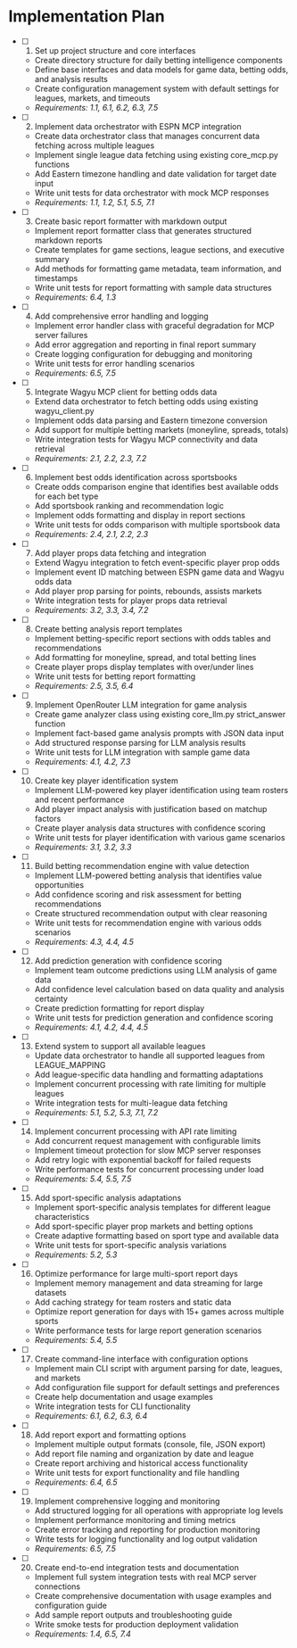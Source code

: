 # Implementation Plan

- [ ] 1. Set up project structure and core interfaces




  - Create directory structure for daily betting intelligence components
  - Define base interfaces and data models for game data, betting odds, and analysis results
  - Create configuration management system with default settings for leagues, markets, and timeouts
  - _Requirements: 1.1, 6.1, 6.2, 6.3, 7.5_

- [ ] 2. Implement data orchestrator with ESPN MCP integration
  - Create data orchestrator class that manages concurrent data fetching across multiple leagues
  - Implement single league data fetching using existing core_mcp.py functions
  - Add Eastern timezone handling and date validation for target date input
  - Write unit tests for data orchestrator with mock MCP responses
  - _Requirements: 1.1, 1.2, 5.1, 5.5, 7.1_

- [ ] 3. Create basic report formatter with markdown output
  - Implement report formatter class that generates structured markdown reports
  - Create templates for game sections, league sections, and executive summary
  - Add methods for formatting game metadata, team information, and timestamps
  - Write unit tests for report formatting with sample data structures
  - _Requirements: 6.4, 1.3_

- [ ] 4. Add comprehensive error handling and logging
  - Implement error handler class with graceful degradation for MCP server failures
  - Add error aggregation and reporting in final report summary
  - Create logging configuration for debugging and monitoring
  - Write unit tests for error handling scenarios
  - _Requirements: 6.5, 7.5_

- [ ] 5. Integrate Wagyu MCP client for betting odds data
  - Extend data orchestrator to fetch betting odds using existing wagyu_client.py
  - Implement odds data parsing and Eastern timezone conversion
  - Add support for multiple betting markets (moneyline, spreads, totals)
  - Write integration tests for Wagyu MCP connectivity and data retrieval
  - _Requirements: 2.1, 2.2, 2.3, 7.2_

- [ ] 6. Implement best odds identification across sportsbooks
  - Create odds comparison engine that identifies best available odds for each bet type
  - Add sportsbook ranking and recommendation logic
  - Implement odds formatting and display in report sections
  - Write unit tests for odds comparison with multiple sportsbook data
  - _Requirements: 2.4, 2.1, 2.2, 2.3_

- [ ] 7. Add player props data fetching and integration
  - Extend Wagyu integration to fetch event-specific player prop odds
  - Implement event ID matching between ESPN game data and Wagyu odds data
  - Add player prop parsing for points, rebounds, assists markets
  - Write integration tests for player props data retrieval
  - _Requirements: 3.2, 3.3, 3.4, 7.2_

- [ ] 8. Create betting analysis report templates
  - Implement betting-specific report sections with odds tables and recommendations
  - Add formatting for moneyline, spread, and total betting lines
  - Create player props display templates with over/under lines
  - Write unit tests for betting report formatting
  - _Requirements: 2.5, 3.5, 6.4_

- [ ] 9. Implement OpenRouter LLM integration for game analysis
  - Create game analyzer class using existing core_llm.py strict_answer function
  - Implement fact-based game analysis prompts with JSON data input
  - Add structured response parsing for LLM analysis results
  - Write unit tests for LLM integration with sample game data
  - _Requirements: 4.1, 4.2, 7.3_

- [ ] 10. Create key player identification system
  - Implement LLM-powered key player identification using team rosters and recent performance
  - Add player impact analysis with justification based on matchup factors
  - Create player analysis data structures with confidence scoring
  - Write unit tests for player identification with various game scenarios
  - _Requirements: 3.1, 3.2, 3.3_

- [ ] 11. Build betting recommendation engine with value detection
  - Implement LLM-powered betting analysis that identifies value opportunities
  - Add confidence scoring and risk assessment for betting recommendations
  - Create structured recommendation output with clear reasoning
  - Write unit tests for recommendation engine with various odds scenarios
  - _Requirements: 4.3, 4.4, 4.5_

- [ ] 12. Add prediction generation with confidence scoring
  - Implement team outcome predictions using LLM analysis of game data
  - Add confidence level calculation based on data quality and analysis certainty
  - Create prediction formatting for report display
  - Write unit tests for prediction generation and confidence scoring
  - _Requirements: 4.1, 4.2, 4.4, 4.5_

- [ ] 13. Extend system to support all available leagues
  - Update data orchestrator to handle all supported leagues from LEAGUE_MAPPING
  - Add league-specific data handling and formatting adaptations
  - Implement concurrent processing with rate limiting for multiple leagues
  - Write integration tests for multi-league data fetching
  - _Requirements: 5.1, 5.2, 5.3, 7.1, 7.2_

- [ ] 14. Implement concurrent processing with API rate limiting
  - Add concurrent request management with configurable limits
  - Implement timeout protection for slow MCP server responses
  - Add retry logic with exponential backoff for failed requests
  - Write performance tests for concurrent processing under load
  - _Requirements: 5.4, 5.5, 7.5_

- [ ] 15. Add sport-specific analysis adaptations
  - Implement sport-specific analysis templates for different league characteristics
  - Add sport-specific player prop markets and betting options
  - Create adaptive formatting based on sport type and available data
  - Write unit tests for sport-specific analysis variations
  - _Requirements: 5.2, 5.3_

- [ ] 16. Optimize performance for large multi-sport report days
  - Implement memory management and data streaming for large datasets
  - Add caching strategy for team rosters and static data
  - Optimize report generation for days with 15+ games across multiple sports
  - Write performance tests for large report generation scenarios
  - _Requirements: 5.4, 5.5_

- [ ] 17. Create command-line interface with configuration options
  - Implement main CLI script with argument parsing for date, leagues, and markets
  - Add configuration file support for default settings and preferences
  - Create help documentation and usage examples
  - Write integration tests for CLI functionality
  - _Requirements: 6.1, 6.2, 6.3, 6.4_

- [ ] 18. Add report export and formatting options
  - Implement multiple output formats (console, file, JSON export)
  - Add report file naming and organization by date and league
  - Create report archiving and historical access functionality
  - Write unit tests for export functionality and file handling
  - _Requirements: 6.4, 6.5_

- [ ] 19. Implement comprehensive logging and monitoring
  - Add structured logging for all operations with appropriate log levels
  - Implement performance monitoring and timing metrics
  - Create error tracking and reporting for production monitoring
  - Write tests for logging functionality and log output validation
  - _Requirements: 6.5, 7.5_

- [ ] 20. Create end-to-end integration tests and documentation
  - Implement full system integration tests with real MCP server connections
  - Create comprehensive documentation with usage examples and configuration guide
  - Add sample report outputs and troubleshooting guide
  - Write smoke tests for production deployment validation
  - _Requirements: 1.4, 6.5, 7.4_